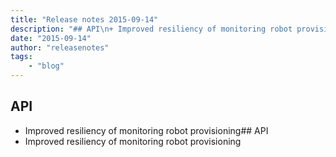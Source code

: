 ```yaml
---
title: "Release notes 2015-09-14"
description: "## API\n+ Improved resiliency of monitoring robot provisioning## API\n+ Improved resiliency of monitoring robot provisio"
date: "2015-09-14"
author: "releasenotes"
tags:
    - "blog"
---
```


## API
+ Improved resiliency of monitoring robot provisioning## API
+ Improved resiliency of monitoring robot provisioning

